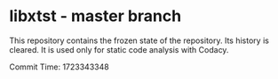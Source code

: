 # libxtst - master branch

This repository contains the frozen state of the repository.
Its history is cleared. It is used only for static code
analysis with Codacy.

Commit Time: 1723343348